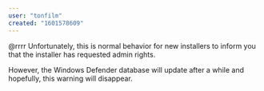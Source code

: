 ```yaml
---
user: "tonfilm"
created: "1601578609"
---
```


@rrrr Unfortunately, this is normal behavior for new installers to inform you that the installer has requested admin rights.

However, the Windows Defender database will update after a while and hopefully, this warning will disappear.

